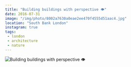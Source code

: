 ```yaml
---
title: "Building buildings with perspective 👁"
date: 2016-07-31
image: "/img/photo/8002a7630a0eae2ee470f4555d51aac4.jpg"
location: "South Bank London"
instagram: true
tags:
 - london
 - architecture
 - nature
---
```


![Building buildings with perspective 👁](/img/photo/8002a7630a0eae2ee470f4555d51aac4.jpg)
